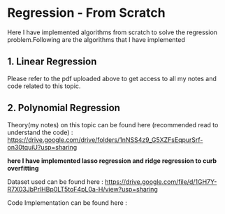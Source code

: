 # Regression - From Scratch
Here I have implemented algorithms from scratch to solve the regression problem.Following are the algorithms that I have implemented
## 1. Linear Regression
Please refer to the pdf uploaded above to get access to all my notes and code related to this topic.

## 2. Polynomial Regression

Theory(my notes) on this topic can be found here (recommended read to understand the code) : https://drive.google.com/drive/folders/1nNSS4z9_G5XZFsEqpurSrf-on30tquiU?usp=sharing

**here I have implemented lasso regression and ridge regression to curb overfitting**

Dataset used can be found here : 
https://drive.google.com/file/d/1GH7Y-R7X03JbPrlHBp0LT5toF4pL0a-H/view?usp=sharing

Code Implementation can be found here : 


